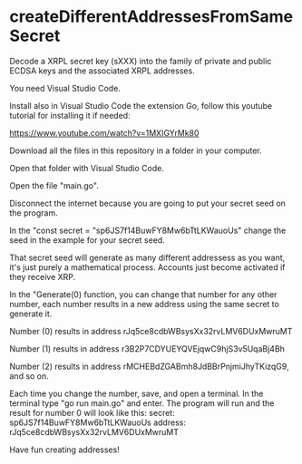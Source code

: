 # createDifferentAddressesFromSameSecret

Decode a XRPL secret key (sXXX) into the family of private and public ECDSA keys and the associated XRPL addresses.

You need Visual Studio Code.

Install also in Visual Studio Code the extension Go, follow this youtube tutorial for installing it if needed: 

https://www.youtube.com/watch?v=1MXIGYrMk80

Download all the files in this repository in a folder in your computer.

Open that folder with Visual Studio Code.

Open the file "main.go".

Disconnect the internet because you are going to put your secret seed on the program.

In the "const secret = "sp6JS7f14BuwFY8Mw6bTtLKWauoUs" change the seed in the example for your secret seed.

That secret seed will generate as many different addressess as you want, it's just purely a mathematical process. Accounts just become activated if they receive XRP.

In the "Generate(0) function, you can change that number for any other number, each number results in a new address using the same secret to generate it.

Number (0) results in address rJq5ce8cdbWBsysXx32rvLMV6DUxMwruMT

Number (1) results in address r3B2P7CDYUEYQVEjqwC9hjS3v5UqaBj4Bh

Number (2) results in address rMCHEBdZGABmh8JdBBrPnjmiJhyTKizqG9, and so on.

Each time you change the number, save, and open a terminal. In the terminal type "go run main.go" and enter. The program will run and the result for number 0 will look like this:
secret: sp6JS7f14BuwFY8Mw6bTtLKWauoUs address: rJq5ce8cdbWBsysXx32rvLMV6DUxMwruMT

Have fun creating addresses!



